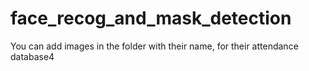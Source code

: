 # face_recog_and_mask_detection
You can add images in the folder with their name, for their attendance database4
